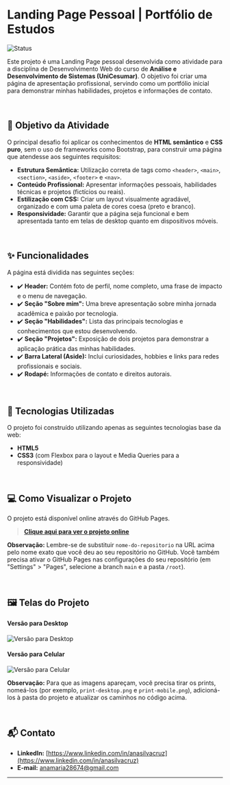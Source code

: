 # Landing Page Pessoal | Portfólio de Estudos

![Status](https://img.shields.io/badge/Status-Concluído-brightgreen)

Este projeto é uma Landing Page pessoal desenvolvida como atividade para a disciplina de Desenvolvimento Web do curso de **Análise e Desenvolvimento de Sistemas (UniCesumar)**. O objetivo foi criar uma página de apresentação profissional, servindo como um portfólio inicial para demonstrar minhas habilidades, projetos e informações de contato.

<br>

## 🎯 Objetivo da Atividade

O principal desafio foi aplicar os conhecimentos de **HTML semântico** e **CSS puro**, sem o uso de frameworks como Bootstrap, para construir uma página que atendesse aos seguintes requisitos:

-   **Estrutura Semântica:** Utilização correta de tags como `<header>`, `<main>`, `<section>`, `<aside>`, `<footer>` e `<nav>`.
-   **Conteúdo Profissional:** Apresentar informações pessoais, habilidades técnicas e projetos (fictícios ou reais).
-   **Estilização com CSS:** Criar um layout visualmente agradável, organizado e com uma paleta de cores coesa (preto e branco).
-   **Responsividade:** Garantir que a página seja funcional e bem apresentada tanto em telas de desktop quanto em dispositivos móveis.

<br>

## ✨ Funcionalidades

A página está dividida nas seguintes seções:

-   ✔️ **Header:** Contém foto de perfil, nome completo, uma frase de impacto e o menu de navegação.
-   ✔️ **Seção "Sobre mim":** Uma breve apresentação sobre minha jornada acadêmica e paixão por tecnologia.
-   ✔️ **Seção "Habilidades":** Lista das principais tecnologias e conhecimentos que estou desenvolvendo.
-   ✔️ **Seção "Projetos":** Exposição de dois projetos para demonstrar a aplicação prática das minhas habilidades.
-   ✔️ **Barra Lateral (Aside):** Inclui curiosidades, hobbies e links para redes profissionais e sociais.
-   ✔️ **Rodapé:** Informações de contato e direitos autorais.

<br>

## 🚀 Tecnologias Utilizadas

O projeto foi construído utilizando apenas as seguintes tecnologias base da web:

-   **HTML5**
-   **CSS3** (com Flexbox para o layout e Media Queries para a responsividade)

<br>

## 💻 Como Visualizar o Projeto

O projeto está disponível online através do GitHub Pages.

> **[Clique aqui para ver o projeto online](https://ravenaxs.github.io/nome-do-repositorio/)**

**Observação:** Lembre-se de substituir `nome-do-repositorio` na URL acima pelo nome exato que você deu ao seu repositório no GitHub. Você também precisa ativar o GitHub Pages nas configurações do seu repositório (em "Settings" > "Pages", selecione a branch `main` e a pasta `/root`).

<br>

## 🖼️ Telas do Projeto

#### Versão para Desktop
![Versão para Desktop](caminho/para/seu/print-desktop.png)

#### Versão para Celular
![Versão para Celular](caminho/para/seu/print-mobile.png)

**Observação:** Para que as imagens apareçam, você precisa tirar os prints, nomeá-los (por exemplo, `print-desktop.png` e `print-mobile.png`), adicioná-los à pasta do projeto e atualizar os caminhos no código acima.

<br>

## 📬 Contato

-   **LinkedIn:** [https://www.linkedin.com/in/anasilvacruz](https://www.linkedin.com/in/anasilvacruz)
-   **E-mail:** anamaria28674@gmail.com

---